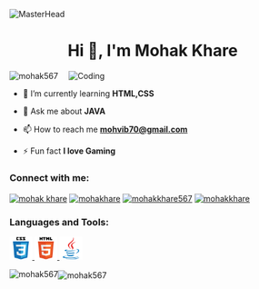 ![MasterHead](https://i.pinimg.com/originals/86/12/2f/86122fb8503d5d345898389da3496b3f.png)
<h1 align="center">Hi 👋, I'm Mohak Khare</h1>
<img align = "right" alt="Coding" width ="400" src = "https://cdn.dribbble.com/users/1162077/screenshots/3848914/programmer.gif">
<p align="left"> <img src="https://komarev.com/ghpvc/?username=mohak567&label=Profile%20views&color=0e75b6&style=flat" alt="mohak567" /> </p>

- 🌱 I’m currently learning **HTML,CSS**

- 💬 Ask me about **JAVA**

- 📫 How to reach me **mohvib70@gmail.com**

- ⚡ Fun fact **I love Gaming**

<h3 align="left">Connect with me:</h3>
<p align="left">
<a href="https://fb.com/mohak khare" target="blank"><img align="center" src="https://raw.githubusercontent.com/rahuldkjain/github-profile-readme-generator/master/src/images/icons/Social/facebook.svg" alt="mohak khare" height="30" width="40" /></a>
<a href="https://instagram.com/mohakhare" target="blank"><img align="center" src="https://raw.githubusercontent.com/rahuldkjain/github-profile-readme-generator/master/src/images/icons/Social/instagram.svg" alt="mohakhare" height="30" width="40" /></a>
<a href="https://auth.geeksforgeeks.org/user/mohakkhare567" target="blank"><img align="center" src="https://raw.githubusercontent.com/rahuldkjain/github-profile-readme-generator/master/src/images/icons/Social/geeks-for-geeks.svg" alt="mohakkhare567" height="30" width="40" /></a>
<a href="https://discord.gg/mohakkhare" target="blank"><img align="center" src="https://raw.githubusercontent.com/rahuldkjain/github-profile-readme-generator/master/src/images/icons/Social/discord.svg" alt="mohakkhare" height="30" width="40" /></a>
</p>

<h3 align="left">Languages and Tools:</h3>
<p align="left"> <a href="https://www.w3schools.com/css/" target="_blank" rel="noreferrer"> <img src="https://raw.githubusercontent.com/devicons/devicon/master/icons/css3/css3-original-wordmark.svg" alt="css3" width="40" height="40"/> </a> <a href="https://www.w3.org/html/" target="_blank" rel="noreferrer"> <img src="https://raw.githubusercontent.com/devicons/devicon/master/icons/html5/html5-original-wordmark.svg" alt="html5" width="40" height="40"/> </a> <a href="https://www.java.com" target="_blank" rel="noreferrer"> <img src="https://raw.githubusercontent.com/devicons/devicon/master/icons/java/java-original.svg" alt="java" width="40" height="40"/> </a> </p>

<p><img align="left" src="https://github-readme-stats.vercel.app/api/top-langs?username=mohak567&show_icons=true&locale=en&layout=compact" alt="mohak567" /></p>



<p><img align="center" src="https://github-readme-streak-stats.herokuapp.com/?user=mohak567&" alt="mohak567" /></p>
